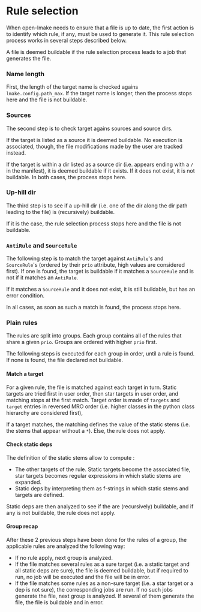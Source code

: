 <!-- This file is part of the open-lmake distribution (git@github.com:cesar-douady/open-lmake.git)-->
<!-- Copyright (c) 2023-2025 Doliam-->
<!-- This program is free software: you can redistribute/modify under the terms of the GPL-v3 (https://www.gnu.org/licenses/gpl-3.0.html).-->
<!-- This program is distributed WITHOUT ANY WARRANTY, without even the implied warranty of MERCHANTABILITY or FITNESS FOR A PARTICULAR PURPOSE.-->

# Rule selection

When open-lmake needs to ensure that a file is up to date, the first action is to identify which rule, if any, must be used to generate it.
This rule selection process works in several steps described below.

A file is deemed buildable if the rule selection process leads to a job that generates the file.

### Name length

First, the length of the target name is checked agains `lmake.config.path_max`.
If the target name is longer, then the process stops here and the file is not buildable.

### Sources

The second step is to check target agains sources and source dirs.

If the target is listed as a source it is deemed buildable.
No execution is associated, though, the file modifications made by the user are tracked instead.

If the target is within a dir listed as a source dir (i.e. appears ending with a `/` in the manifest), it is deemed buildable if it exists.
If it does not exist, it is not buildable.
In both cases, the process stops here.

### Up-hill dir

The third step is to see if a up-hill dir (i.e. one of the dir along the dir path leading to the file) is (recursively) buildable.

If it is the case, the rule selection process stops here and the file is not buildable.

### `AntiRule` and `SourceRule`

The following step is to match the target against `AntiRule`'s and `SourceRule`'s (ordered by their `prio` attribute, high values are considered first).
If one is found, the target is buildable if it matches a `SourceRule` and is not if it matches an `AntiRule`.

If it matches a `SourceRule` and it does not exist, it is still buildable, but has an error condition.

In all cases, as soon as such a match is found, the process stops here.

### Plain rules

The rules are split into groups. Each group contains all of the rules that share a given `prio`.
Groups are ordered with higher `prio` first.

The following steps is executed for each group in order, until a rule is found. If none is found, the file declared not buildable.

#### Match a target

For a given rule, the file is matched against each target in turn.
Static targets are tried first in user order, then star targets in user order, and matching stops at the first match.
Target order is made of `targets` and `target` entries in reversed MRO order (i.e. higher classes in the python class hierarchy are considered first),

If a target matches, the matching defines the value of the static stems (i.e. the stems that appear without a `*`).
Else, the rule does not apply.

#### Check static deps

The definition of the static stems allow to compute :

- The other targets of the rule. Static targets become the associated file, star targets becomes regular expressions in which static stems are expanded.
- Static deps by interpreting them as f-strings in which static stems and targets are defined.

Static deps are then analyzed to see if the are (recursively) buildable, and if any is not buildable, the rule does not apply.

#### Group recap

After these 2 previous steps have been done for the rules of a group, the applicable rules are analyzed the following way:

- If no rule apply, next group is analyzed.
- If the file matches several rules as a sure target (i.e. a static target and all static deps are sure),
  the file is deemed buildable, but if required to run, no job will be executed and the file will be in error.
- If the file matches some rules as a non-sure target (i.e. a star target or a dep is not sure), the corresponding jobs are run.
  If no such jobs generate the file, next group is analyzed.
  If several of them generate the file, the file is buildable and in error.
